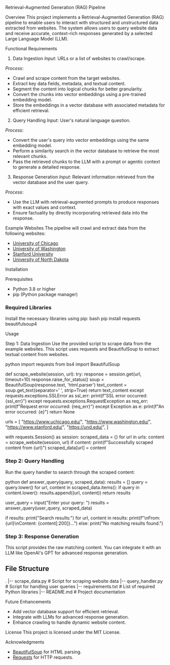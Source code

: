 Retrieval-Augmented Generation (RAG) Pipeline

Overview
This project implements a Retrieval-Augmented Generation (RAG) pipeline to enable users to interact with structured and unstructured data extracted from websites. The system allows users to query website data and receive accurate, context-rich responses generated by a selected Large Language Model (LLM).

Functional Requirements

1. Data Ingestion
*Input*: URLs or a list of websites to crawl/scrape.

*Process*:
- Crawl and scrape content from the target websites.
- Extract key data fields, metadata, and textual content.
- Segment the content into logical chunks for better granularity.
- Convert the chunks into vector embeddings using a pre-trained embedding model.
- Store the embeddings in a vector database with associated metadata for efficient retrieval.

2. Query Handling
*Input*: User's natural language question.

*Process*:
- Convert the user's query into vector embeddings using the same embedding model.
- Perform a similarity search in the vector database to retrieve the most relevant chunks.
- Pass the retrieved chunks to the LLM with a prompt or agentic context to generate a detailed response.

3. Response Generation
*Input*: Relevant information retrieved from the vector database and the user query.

*Process*:
- Use the LLM with retrieval-augmented prompts to produce responses with exact values and context.
- Ensure factuality by directly incorporating retrieved data into the response.

Example Websites
The pipeline will crawl and extract data from the following websites:
- [University of Chicago](https://www.uchicago.edu/)
- [University of Washington](https://www.washington.edu/)
- [Stanford University](https://www.stanford.edu/)
- [University of North Dakota](https://und.edu/)

Installation

Prerequisites
- Python 3.8 or higher
- pip (Python package manager)

### Required Libraries
Install the necessary libraries using pip:
bash
pip install requests beautifulsoup4


Usage

Step 1: Data Ingestion
Use the provided script to scrape data from the example websites. This script uses requests and BeautifulSoup to extract textual content from websites.

python
import requests
from bs4 import BeautifulSoup

def scrape_website(session, url):
    try:
        response = session.get(url, timeout=10)
        response.raise_for_status()
        soup = BeautifulSoup(response.text, 'html.parser')
        text_content = soup.get_text(separator=' ', strip=True)
        return text_content
    except requests.exceptions.SSLError as ssl_err:
        print(f"SSL error occurred: {ssl_err}")
    except requests.exceptions.RequestException as req_err:
        print(f"Request error occurred: {req_err}")
    except Exception as e:
        print(f"An error occurred: {e}")
        return None

urls = [
    "https://www.uchicago.edu/",
    "https://www.washington.edu/",
    "https://www.stanford.edu/",
    "https://und.edu/",
]

with requests.Session() as session:
    scraped_data = {}
    for url in urls:
        content = scrape_website(session, url)
        if content:
            print(f"Successfully scraped content from {url}")
            scraped_data[url] = content


### Step 2: Query Handling
Run the query handler to search through the scraped content:

python
def answer_query(query, scraped_data):
    results = []
    query = query.lower()
    for url, content in scraped_data.items():
        if query in content.lower():
            results.append((url, content))
    return results

user_query = input("Enter your query: ")
results = answer_query(user_query, scraped_data)

if results:
    print("Search results:")
    for url, content in results:
        print(f"\nFrom: {url}\nContent: {content[:200]}...")
else:
    print("No matching results found.")


### Step 3: Response Generation
This script provides the raw matching content. You can integrate it with an LLM like OpenAI's GPT for advanced response generation.

## File Structure

.
|-- scrape_data.py           # Script for scraping website data
|-- query_handler.py         # Script for handling user queries
|-- requirements.txt         # List of required Python libraries
|-- README.md                # Project documentation


Future Enhancements
- Add vector database support for efficient retrieval.
- Integrate with LLMs for advanced response generation.
- Enhance crawling to handle dynamic website content.

License
This project is licensed under the MIT License.

Acknowledgments
- [BeautifulSoup](https://www.crummy.com/software/BeautifulSoup/) for HTML parsing.
- [Requests](https://docs.python-requests.org/) for HTTP requests.

